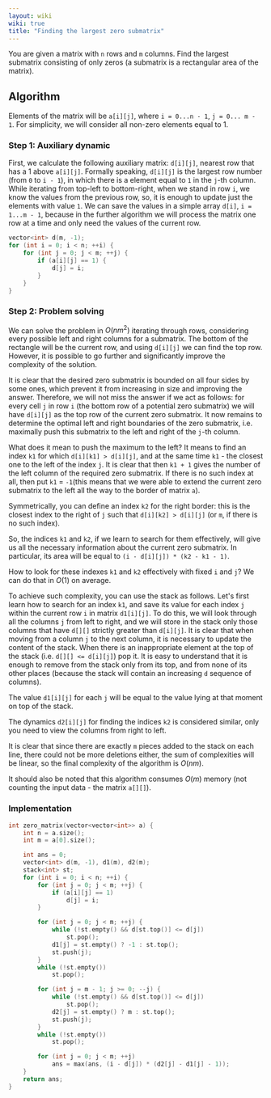 ```yaml
---
layout: wiki
wiki: true
title: "Finding the largest zero submatrix"
---
```



You are given a matrix with `n` rows and `m` columns. Find the largest submatrix consisting of only zeros (a submatrix is a rectangular area of the matrix).

## Algorithm

Elements of the matrix will be `a[i][j]`, where `i = 0...n - 1`, `j = 0... m - 1`. For simplicity, we will consider all non-zero elements equal to 1.

### Step 1: Auxiliary dynamic

First, we calculate the following auxiliary matrix: `d[i][j]`, nearest row that has a 1 above `a[i][j]`. Formally speaking, `d[i][j]` is the largest row number (from `0` to `i - 1`), in which there is a element equal to `1` in the `j`-th column. 
While iterating from top-left to bottom-right, when we stand in row `i`, we know the values from the previous row, so, it is enough to update just the elements with value `1`. We can save the values in a simple array `d[i]`, `i = 1...m - 1`, because in the further algorithm we will process the matrix one row at a time and only need the values of the current row.

```cpp
vector<int> d(m, -1);
for (int i = 0; i < n; ++i) {
    for (int j = 0; j < m; ++j) {
        if (a[i][j] == 1) {
            d[j] = i;
        }
    }
}
```

### Step 2: Problem solving

We can solve the problem in $O(n m^2)$ iterating through rows, considering every possible left and right columns for a submatrix. The bottom of the rectangle will be the current row, and using `d[i][j]` we can find the top row. However, it is possible to go further and significantly improve the complexity of the solution.

It is clear that the desired zero submatrix is bounded on all four sides by some ones, which prevent it from increasing in size and improving the answer. Therefore,  we will not miss the answer if we act as follows: for every cell `j` in row `i` (the bottom row of a potential zero submatrix) we will have `d[i][j]` as the top row of the current zero submatrix. It now remains to determine the optimal left and right boundaries of the zero submatrix, i.e. maximally push this submatrix to the left and right of the `j`-th column. 

What does it mean to push the maximum to the left? It means to find an index `k1` for which `d[i][k1] > d[i][j]`, and at the same time `k1` - the closest one to the left of the index `j`. It is clear that then `k1 + 1` gives the number of the left column of the required zero submatrix. If there is no such index at all, then put `k1` = `-1`(this means that we were able to extend the current zero submatrix to the left all the way to the border of matrix `a`).

Symmetrically, you can define an index `k2` for the right border: this is the closest index to the right of `j` such that `d[i][k2] > d[i][j]` (or `m`, if there is no such index).

So, the indices `k1` and `k2`, if we learn to search for them effectively, will give us all the necessary information about the current zero submatrix. In particular, its area will be equal to `(i - d[i][j]) * (k2 - k1 - 1)`.

How to look for these indexes `k1` and `k2` effectively with fixed `i` and `j`? We can do that in $O(1)$ on average.

To achieve such complexity, you can use the stack as follows. Let's first learn how to search for an index `k1`, and save its value for each index `j` within the current row `i` in matrix `d1[i][j]`. To do this, we will look through all the columns `j` from left to right, and we will store in the stack only those columns that have `d[][]` strictly greater than `d[i][j]`. It is clear that when moving from a column `j` to the next column, it is necessary to update the content of the stack. When there is an inappropriate element at the top of the stack (i.e. `d[][] <= d[i][j]`) pop it. It is easy to understand that it is enough to remove from the stack only from its top, and from none of its other places (because the stack will contain an increasing `d` sequence of columns).

The value `d1[i][j]` for each `j` will be equal to the value lying at that moment on top of the stack.

The dynamics `d2[i][j]` for finding the indices `k2` is considered similar, only you need to view the columns from right to left.

It is clear that since there are exactly `m` pieces added to the stack on each line, there could not be more deletions either, the sum of complexities will be linear, so the final complexity of the algorithm is $O(nm)$.

It should also be noted that this algorithm consumes $O(m)$ memory (not counting the input data - the matrix `a[][]`).

### Implementation

```cpp
int zero_matrix(vector<vector<int>> a) {
    int n = a.size();
    int m = a[0].size();

    int ans = 0;
    vector<int> d(m, -1), d1(m), d2(m);
    stack<int> st;
    for (int i = 0; i < n; ++i) {
        for (int j = 0; j < m; ++j) {
            if (a[i][j] == 1)
                d[j] = i;
        }

        for (int j = 0; j < m; ++j) {
            while (!st.empty() && d[st.top()] <= d[j])
                st.pop();
            d1[j] = st.empty() ? -1 : st.top();
            st.push(j);
        }
        while (!st.empty())
            st.pop();

        for (int j = m - 1; j >= 0; --j) {
            while (!st.empty() && d[st.top()] <= d[j])
                st.pop();
            d2[j] = st.empty() ? m : st.top();
            st.push(j);
        }
        while (!st.empty())
            st.pop();

        for (int j = 0; j < m; ++j)
            ans = max(ans, (i - d[j]) * (d2[j] - d1[j] - 1));
    }
    return ans;
}
```


